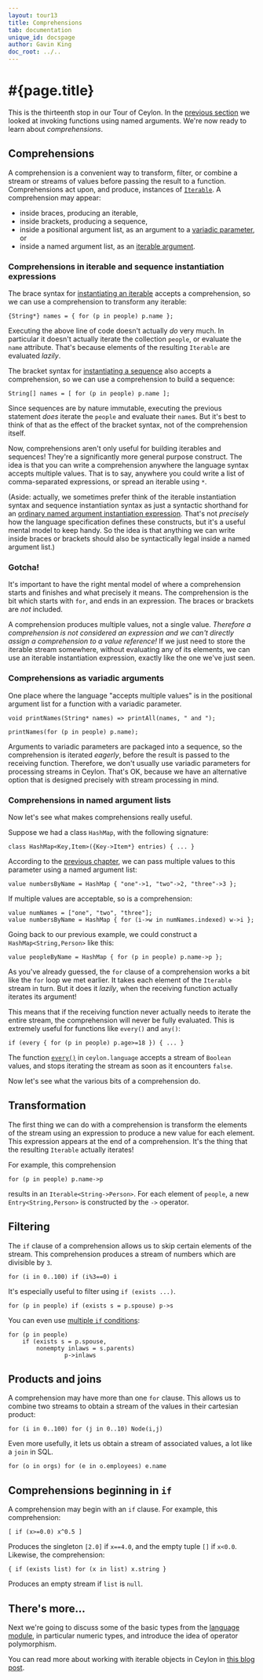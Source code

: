 ```yaml
---
layout: tour13
title: Comprehensions
tab: documentation
unique_id: docspage
author: Gavin King
doc_root: ../..
---
```


# #{page.title}

This is the thirteenth stop in our Tour of Ceylon. In the 
[previous section](../named-arguments) we looked at invoking functions 
using named arguments. We're now ready to learn about _comprehensions_.


## Comprehensions

A comprehension is a convenient way to transform, filter, or combine a
stream or streams of values before passing the result to a function.
Comprehensions act upon, and produce, instances of 
[`Iterable`](#{site.urls.apidoc_1_3}/Iterable.type.html).
A comprehension may appear:

- inside braces, producing an iterable,
- inside brackets, producing a sequence, 
- inside a positional argument list, as an argument to a 
  [variadic parameter](../basics/#variadic_parameters), or
- inside a named argument list, as an 
  [iterable argument](../named-arguments/#iterable_arguments). 

### Comprehensions in iterable and sequence instantiation expressions

The brace syntax for [instantiating an iterable](../sequences#streams_iterables)
accepts a comprehension, so we can use a comprehension to transform any
iterable:

<!-- try-pre:
    class Person(shared String name) {}
    value people = { Person("Gavin"), Person("Stephane"), Person("Tom"), Person("Tako") };

-->
<!-- try-post:

    print(names);
-->
    {String*} names = { for (p in people) p.name };

Executing the above line of code doesn't actually _do_ very much. In 
particular it doesn't actually iterate the collection `people`, or 
evaluate the `name` attribute. That's because elements of the resulting 
`Iterable` are evaluated _lazily_.

The bracket syntax for [instantiating a sequence](../sequences#sequence_syntax_sugar)
also accepts a comprehension, so we can use a comprehension to build a sequence:

<!-- try-pre:
    class Person(shared String name) {}
    value people = { Person("Gavin"), Person("Stephane"), Person("Tom"), Person("Tako") };

-->
<!-- try-post:

    print(names);
-->
    String[] names = [ for (p in people) p.name ];

Since sequences are by nature immutable, executing the previous 
statement _does_ iterate the `people` and evaluate their 
`name`s. But it's best to think of that as the effect of the
bracket syntax, not of the comprehension itself.

Now, comprehensions aren't only useful for building iterables and 
sequences! They're a significantly more general purpose construct. 
The idea is that you can write a comprehension anywhere the language 
syntax accepts multiple values. That is to say, anywhere you could 
write a list of comma-separated expressions, or spread an iterable 
using `*`.

(Aside: actually, we sometimes prefer think of the iterable 
instantiation syntax and sequence instantiation syntax as just a
syntactic shorthand for an [ordinary named argument instantiation 
expression](../named-arguments/#iterable_arguments). That's not 
_precisely_ how the language specification defines these constructs, 
but it's a useful mental model to keep handy. So the idea is that 
anything we can write inside braces or brackets should also be 
syntactically legal inside a named argument list.)

### Gotcha!

It's important to have the right mental model of where a comprehension
starts and finishes and what precisely it means. The comprehension is 
the bit which starts with `for`, and ends in an expression. The braces 
or brackets are _not_ included. 

A comprehension produces multiple values, not a single value.
_Therefore a comprehension is not considered an expression and we
can't directly assign a comprehension to a value reference!_ If we 
just need to store the iterable stream somewhere, without evaluating 
any of its elements, we can use an iterable instantiation expression, 
exactly like the one we've just seen.

### Comprehensions as variadic arguments

One place where the language "accepts multiple values" is in the
positional argument list for a function with a variadic parameter.

<!-- try-pre:
    class Person(shared String name) {}
    value people = { Person("Gavin"), Person("Stephane"), Person("Tom"), Person("Tako") };

-->
    void printNames(String* names) => printAll(names, " and ");
    
    printNames(for (p in people) p.name);

Arguments to variadic parameters are packaged into a sequence, so
the comprehension is iterated _eagerly_, before the result is passed 
to the receiving function. Therefore, we don't usually use variadic
parameters for processing streams in Ceylon. That's OK, because we
have an alternative option that is designed precisely with stream
processing in mind.

### Comprehensions in named argument lists

Now let's see what makes comprehensions really useful.

Suppose we had a class `HashMap`, with the following signature:

<!-- try: -->
    class HashMap<Key,Item>({Key->Item*} entries) { ... }

According to the [previous chapter](../named-arguments/#iterable_arguments), 
we can pass multiple values to this parameter using a named argument
list:

<!-- try: -->
    value numbersByName = HashMap { "one"->1, "two"->2, "three"->3 };

If multiple values are acceptable, so is a comprehension:

<!-- try: -->
    value numNames = ["one", "two", "three"];
    value numbersByName = HashMap { for (i->w in numNames.indexed) w->i };

Going back to our previous example, we could construct a `HashMap<String,Person>` 
like this:

<!-- try: -->
    value peopleByName = HashMap { for (p in people) p.name->p };

As you've already guessed, the `for` clause of a comprehension works
a bit like the `for` loop we met earlier. It takes each element of
the `Iterable` stream in turn. But it does it _lazily_, when the 
receiving function actually iterates its argument!

This means that if the receiving function never actually needs to 
iterate the entire stream, the comprehension will never be fully 
evaluated. This is extremely useful for functions like `every()` and
`any()`:

<!-- try:
    class Person(shared String name, shared Integer age) {}
    value people = { Person("Wim", 43), Person("Zus", 20), Person("Jet", 37) };

    print( every { for (p in people) p.age>=18 } );
-->
    if (every { for (p in people) p.age>=18 }) { ... }

The function [`every()`](#{site.urls.apidoc_1_3}/index.html#every) 
in `ceylon.language` accepts a stream of `Boolean` values, and stops 
iterating the stream as soon as it encounters `false`.

Now let's see what the various bits of a comprehension do.

## Transformation

The first thing we can do with a comprehension is transform the
elements of the stream using an expression to produce a new value
for each element. This expression appears at the end of a 
comprehension. It's the thing that the resulting `Iterable` actually
iterates!

For example, this comprehension 

<!-- try:
    class Person(name) { shared String name; }
    value people = { Person("Gavin"), Person("Stephane"), Person("Tom"), Person("Tako") };

    printAll { for (p in people) p.name->p };
-->
    for (p in people) p.name->p

results in an `Iterable<String->Person>`. For each element of `people`,
a new `Entry<String,Person>` is constructed by the `->` operator.

## Filtering

The `if` clause of a comprehension allows us to skip certain elements
of the stream. This comprehension produces a stream of numbers which
are divisible by `3`.

<!-- try:
    printAll { for (i in 0..100) if (i%3==0) i };
-->
    for (i in 0..100) if (i%3==0) i

It's especially useful to filter using `if (exists ...)`.

<!-- try:
    class Person(name) {
        shared String name;
        shared variable Person? spouse = null;
        shared actual String string = name;
    }
    value wim = Person("Wim");
    value zus = Person("Zus");
    value jet = Person("Jet");
    wim.spouse = jet;
    jet.spouse = wim;
    value people = { wim, zus, jet };

    printAll { for (p in people) if (exists s = p.spouse) p->s };
-->
    for (p in people) if (exists s = p.spouse) p->s

You can even use [multiple `if` conditions](../attributes-control-structures#condition_lists):

<!-- try: -->
    for (p in people) 
        if (exists s = p.spouse, 
            nonempty inlaws = s.parents) 
                    p->inlaws

## Products and joins

A comprehension may have more than one `for` clause. This allows us
to combine two streams to obtain a stream of the values in their 
cartesian product:

<!-- try:
    class Node(Integer x, Integer y) { 
        shared actual String string = "(``x``,``y``)"; 
    }

    printAll { for (i in 0..5) for (j in 0..5) Node(i,j) };
-->
    for (i in 0..100) for (j in 0..10) Node(i,j)

Even more usefully, it lets us obtain a stream of associated values,
a lot like a `join` in SQL.

<!-- try:
    class Employee(name) { shared String name; }
    class Organisation(name, employees) { shared String name; shared Employee* employees; }
    value orgs = { Organisation("RedHat", Employee("Joe"), Employee("Jack")),
                   Organisation("Fedora", Employee("Lisa")) };

    printAll { for (o in orgs) for (e in o.employees) o.name->e.name };
-->
    for (o in orgs) for (e in o.employees) e.name

## Comprehensions beginning in `if`

A comprehension may begin with an `if` clause. For example, this
comprehension:

<!-- try: -->
    [ if (x>=0.0) x^0.5 ]

Produces the singleton `[2.0]` if `x==4.0`, and the empty tuple
`[]` if `x<0.0`. Likewise, the comprehension:

<!-- try: -->
    { if (exists list) for (x in list) x.string }

Produces an empty stream if `list` is `null`.

## There's more...

Next we're going to discuss some of the basic types from the 
[language module](../language-module), in particular numeric types, and 
introduce the idea of operator polymorphism.

You can read more about working with iterable objects in Ceylon in
[this blog post](/blog/2012/07/12/tricks-with-iterable).


